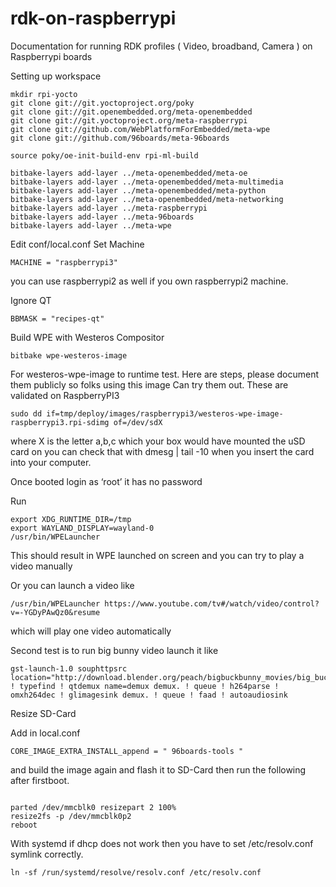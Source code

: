 # rdk-on-raspberrypi
Documentation for running RDK profiles ( Video, broadband, Camera ) on Raspberrypi boards

Setting up workspace

```shell
mkdir rpi-yocto
git clone git://git.yoctoproject.org/poky
git clone git://git.openembedded.org/meta-openembedded
git clone git://git.yoctoproject.org/meta-raspberrypi
git clone git://github.com/WebPlatformForEmbedded/meta-wpe
git clone git://github.com/96boards/meta-96boards

source poky/oe-init-build-env rpi-ml-build

bitbake-layers add-layer ../meta-openembedded/meta-oe
bitbake-layers add-layer ../meta-openembedded/meta-multimedia
bitbake-layers add-layer ../meta-openembedded/meta-python
bitbake-layers add-layer ../meta-openembedded/meta-networking
bitbake-layers add-layer ../meta-raspberrypi
bitbake-layers add-layer ../meta-96boards
bitbake-layers add-layer ../meta-wpe
```

Edit conf/local.conf
Set Machine

```shell
MACHINE = "raspberrypi3"
```

you can use raspberrypi2 as well if you own raspberrypi2 machine.

Ignore QT
```shell
BBMASK = "recipes-qt"
```

Build WPE with Westeros Compositor

```shell
bitbake wpe-westeros-image
```

For westeros-wpe-image to runtime test. Here are steps, please document them publicly so folks using this image
Can try them out. These are validated on RaspberryPI3

 ```shell
sudo dd if=tmp/deploy/images/raspberrypi3/westeros-wpe-image-raspberrypi3.rpi-sdimg of=/dev/sdX
 ```

where X is the letter a,b,c which your box would have mounted the uSD card on you can check that with dmesg | tail -10
when you insert the card into your computer.

Once booted login as ‘root’ it has no password

Run
```shell
export XDG_RUNTIME_DIR=/tmp
export WAYLAND_DISPLAY=wayland-0
/usr/bin/WPELauncher
 ```
This should result in WPE launched on screen and you can try to play a video manually

Or you can launch a video like
 ```shell
/usr/bin/WPELauncher https://www.youtube.com/tv#/watch/video/control?v=-YGDyPAwQz0&resume
 ```
which will play one video automatically


Second test is to run big bunny video launch it like
 ```shell
gst-launch-1.0 souphttpsrc location="http://download.blender.org/peach/bigbuckbunny_movies/big_buck_bunny_720p_h264.mov" ! typefind ! qtdemux name=demux demux. ! queue ! h264parse ! omxh264dec ! glimagesink demux. ! queue ! faad ! autoaudiosink
```
Resize SD-Card

Add in local.conf
```shell
CORE_IMAGE_EXTRA_INSTALL_append = " 96boards-tools "
```
and build the image again and flash it to SD-Card then run the following after firstboot.

```shell

parted /dev/mmcblk0 resizepart 2 100%
resize2fs -p /dev/mmcblk0p2
reboot

```

With systemd if dhcp does not work then you have to set /etc/resolv.conf symlink correctly.

```shell
ln -sf /run/systemd/resolve/resolv.conf /etc/resolv.conf
```
